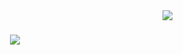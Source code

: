 <img align="right" src="https://visitor-badge.laobi.icu/badge?page_id=Erizki0712.Erizki0712" />

<h1 align="center">
    <img src="https://readme-typing-svg.herokuapp.com/?font=Righteous&size=35&center=true&vCenter=true&width=500&height=70&duration=4000&lines=Hi+There!+👋;+I'm+Erizki+Fadli!;+WEB+and+Android+enthusiast." />
</h1>